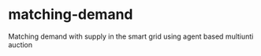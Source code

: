 matching-demand
===============

Matching demand with supply in the smart grid using agent based multiunti auction